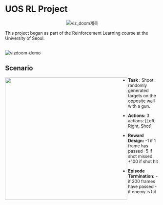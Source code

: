 # UOS RL Project
<p align="center">
	<img src="https://github.com/zyounguri/RL/assets/138076274/25fdba84-a836-4234-977a-f050752cf0e3" alt="viz_doom제목"/>
</p>	
This project began as part of the Reinforcement Learning course at the University of Seoul.
<br><br>

![vizdoom-demo](https://github.com/zyounguri/RL/assets/138076274/9e5ad5d6-0c5e-4068-aca2-b114303b36bb)


## Scenario
<img src="https://github.com/zyounguri/RL/assets/138076274/31d6cada-7cab-41c8-b268-73437a2c9e50" align="left" width="400"/> 


- **Task**
: Shoot randomly generated targets on the opposite wall with a gun.

- **Actions:**
3 actions: [Left, Right, Shot]

- **Reward Design:**
-1 if 1 frame has passed
-5 if shot missed
+100 if shot hit

- **Episode Termination:**
-if 200 frames have passed
-if enemy is hit
